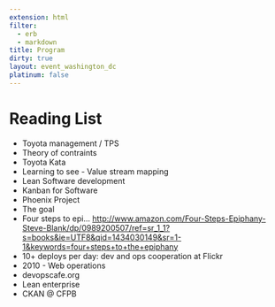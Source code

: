 ```yaml
---
extension: html
filter:
  - erb
  - markdown
title: Program
dirty: true
layout: event_washington_dc
platinum: false
---
```


# Reading List

* Toyota management / TPS
* Theory of contraints
* Toyota Kata
* Learning to see - Value stream mapping
* Lean Software development
* Kanban for Software
* Phoenix Project
* The goal
* Four steps to epi...  http://www.amazon.com/Four-Steps-Epiphany-Steve-Blank/dp/0989200507/ref=sr_1_1?s=books&ie=UTF8&qid=1434030149&sr=1-1&keywords=four+steps+to+the+epiphany
* 10+ deploys per day: dev and ops cooperation at Flickr
* 2010 - Web operations
* devopscafe.org
* Lean enterprise
* CKAN @ CFPB
